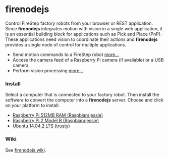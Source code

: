 # firenodejs
Control FireStep factory robots from your browser or REST application.
Since **firenodejs** integrates motion with vision in a single web application,
it is an essential building block for applications such as Pick and Place (PnP).
These applications need vision to coordinate their actions and **firenodejs**
provides a single node of control for multiple applications.

* Send motion commands to a FireStep robot [more...](http://github.com/firepick1/FireStep)
* Access the camera feed of a Raspberry Pi camera (if available) or a USB camera
* Perform vision processing [more...](http://github.com/firepick1/FireSight)

### Install
Select a computer that is connected to your factory robot. Then
install the software to convert the computer into a **firenodejs** server.
Choose and click on your platform to install:

* [Raspberry Pi 512MB RAM (Raspbian/jessie)](https://github.com/firepick1/firenodejs/wiki/Raspberry-Pi#raspberry-pi-512mb-original)
* [Raspberry Pi 2 Model B (Raspbian/jessie)](https://github.com/firepick1/firenodejs/wiki/Raspberry-Pi#raspberry-pi-2-model-b)
* [Ubuntu 14.04.2 LTS (trusty)](http://github.com/firepick1/firenodejs/wiki/Install)

### Wiki
See [firenodejs wiki](http://github.com/firepick1/firenodejs/wiki).
